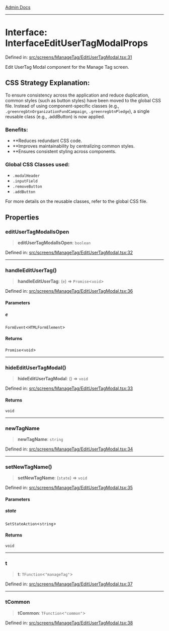 [Admin Docs](/)

***

# Interface: InterfaceEditUserTagModalProps

Defined in: [src/screens/ManageTag/EditUserTagModal.tsx:31](https://github.com/syedali237/talawa-admin/blob/dd4a08e622d0fa38bcf9758a530e8cdf917dbac8/src/screens/ManageTag/EditUserTagModal.tsx#L31)

Edit UserTag Modal component for the Manage Tag screen.

## CSS Strategy Explanation:

To ensure consistency across the application and reduce duplication, common styles
(such as button styles) have been moved to the global CSS file. Instead of using
component-specific classes (e.g., `.greenregbtnOrganizationFundCampaign`, `.greenregbtnPledge`), a single reusable
class (e.g., .addButton) is now applied.

### Benefits:
- **Reduces redundant CSS code.
- **Improves maintainability by centralizing common styles.
- **Ensures consistent styling across components.

### Global CSS Classes used:
- `.modalHeader`
- `.inputField`
- `.removeButton`
- `.addButton`

For more details on the reusable classes, refer to the global CSS file.

## Properties

### editUserTagModalIsOpen

> **editUserTagModalIsOpen**: `boolean`

Defined in: [src/screens/ManageTag/EditUserTagModal.tsx:32](https://github.com/syedali237/talawa-admin/blob/dd4a08e622d0fa38bcf9758a530e8cdf917dbac8/src/screens/ManageTag/EditUserTagModal.tsx#L32)

***

### handleEditUserTag()

> **handleEditUserTag**: (`e`) => `Promise`\<`void`\>

Defined in: [src/screens/ManageTag/EditUserTagModal.tsx:36](https://github.com/syedali237/talawa-admin/blob/dd4a08e622d0fa38bcf9758a530e8cdf917dbac8/src/screens/ManageTag/EditUserTagModal.tsx#L36)

#### Parameters

##### e

`FormEvent`\<`HTMLFormElement`\>

#### Returns

`Promise`\<`void`\>

***

### hideEditUserTagModal()

> **hideEditUserTagModal**: () => `void`

Defined in: [src/screens/ManageTag/EditUserTagModal.tsx:33](https://github.com/syedali237/talawa-admin/blob/dd4a08e622d0fa38bcf9758a530e8cdf917dbac8/src/screens/ManageTag/EditUserTagModal.tsx#L33)

#### Returns

`void`

***

### newTagName

> **newTagName**: `string`

Defined in: [src/screens/ManageTag/EditUserTagModal.tsx:34](https://github.com/syedali237/talawa-admin/blob/dd4a08e622d0fa38bcf9758a530e8cdf917dbac8/src/screens/ManageTag/EditUserTagModal.tsx#L34)

***

### setNewTagName()

> **setNewTagName**: (`state`) => `void`

Defined in: [src/screens/ManageTag/EditUserTagModal.tsx:35](https://github.com/syedali237/talawa-admin/blob/dd4a08e622d0fa38bcf9758a530e8cdf917dbac8/src/screens/ManageTag/EditUserTagModal.tsx#L35)

#### Parameters

##### state

`SetStateAction`\<`string`\>

#### Returns

`void`

***

### t

> **t**: `TFunction`\<`"manageTag"`\>

Defined in: [src/screens/ManageTag/EditUserTagModal.tsx:37](https://github.com/syedali237/talawa-admin/blob/dd4a08e622d0fa38bcf9758a530e8cdf917dbac8/src/screens/ManageTag/EditUserTagModal.tsx#L37)

***

### tCommon

> **tCommon**: `TFunction`\<`"common"`\>

Defined in: [src/screens/ManageTag/EditUserTagModal.tsx:38](https://github.com/syedali237/talawa-admin/blob/dd4a08e622d0fa38bcf9758a530e8cdf917dbac8/src/screens/ManageTag/EditUserTagModal.tsx#L38)
